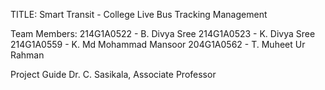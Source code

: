 TITLE: Smart Transit - College Live Bus Tracking Management

Team Members:
214G1A0522 - B. Divya Sree
214G1A0523 - K. Divya Sree
214G1A0559 - K. Md Mohammad Mansoor
204G1A0562 - T. Muheet Ur Rahman

Project Guide
Dr. C. Sasikala, Associate Professor

